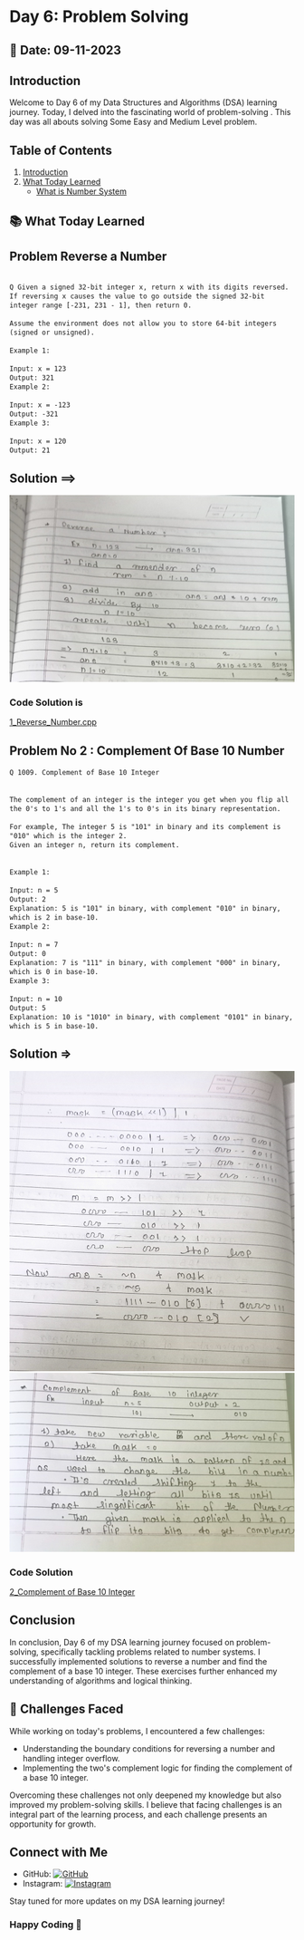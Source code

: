 # Day 6: Problem Solving

## 📅 Date: 09-11-2023

## Introduction

Welcome to Day 6 of my Data Structures and Algorithms (DSA) learning journey. Today, I delved into the fascinating world of problem-solving . This day was all abouts solving Some Easy and Medium Level problem.

## Table of Contents

1. [Introduction](#introduction)
2. [What Today Learned](#📚-what-today-learned)
   - [What is Number System](#what-is-number-sysytem)

## 📚 What Today Learned

## Problem Reverse a Number

```text

Q Given a signed 32-bit integer x, return x with its digits reversed. If reversing x causes the value to go outside the signed 32-bit integer range [-231, 231 - 1], then return 0.

Assume the environment does not allow you to store 64-bit integers (signed or unsigned).

Example 1:

Input: x = 123
Output: 321
Example 2:

Input: x = -123
Output: -321
Example 3:

Input: x = 120
Output: 21
```

## Solution ==>

![Problem 1 Logic](<Solution_Approach/1_Probem_1 Logic.jpg>)

### Code Solution is

[1_Reverse_Number.cpp](1_Reverse_Number.cpp)

## Problem No 2 : Complement Of Base 10 Number

```
Q 1009. Complement of Base 10 Integer


The complement of an integer is the integer you get when you flip all the 0's to 1's and all the 1's to 0's in its binary representation.

For example, The integer 5 is "101" in binary and its complement is "010" which is the integer 2.
Given an integer n, return its complement.


Example 1:

Input: n = 5
Output: 2
Explanation: 5 is "101" in binary, with complement "010" in binary, which is 2 in base-10.
Example 2:

Input: n = 7
Output: 0
Explanation: 7 is "111" in binary, with complement "000" in binary, which is 0 in base-10.
Example 3:

Input: n = 10
Output: 5
Explanation: 10 is "1010" in binary, with complement "0101" in binary, which is 5 in base-10.

```

## Solution =>

![Problem 2 logic](<Solution_Approach/2_problem_2_2 approach.jpg>)
![Problem 2 logic](Solution_Approach/2_problem_2.approach.jpg)

### Code Solution

[2_Complement of Base 10 Integer](2_Complement_of_Base_10_Integer.cpp)

## Conclusion

In conclusion, Day 6 of my DSA learning journey focused on problem-solving, specifically tackling problems related to number systems. I successfully implemented solutions to reverse a number and find the complement of a base 10 integer. These exercises further enhanced my understanding of algorithms and logical thinking.

## 🦾 Challenges Faced

While working on today's problems, I encountered a few challenges:

- Understanding the boundary conditions for reversing a number and handling integer overflow.
- Implementing the two's complement logic for finding the complement of a base 10 integer.

Overcoming these challenges not only deepened my knowledge but also improved my problem-solving skills. I believe that facing challenges is an integral part of the learning process, and each challenge presents an opportunity for growth.

## Connect with Me

- GitHub: [![GitHub](https://img.shields.io/badge/GitHub-CoderSwarup-blue?style=flat&logo=github)](https://github.com/CoderSwarup)
- Instagram: [![Instagram](https://img.shields.io/badge/Instagram-swarup_bhise999-pink?style=flat&logo=instagram)](https://www.instagram.com/swarup_bhise999/)

Stay tuned for more updates on my DSA learning journey!

<h3>Happy Coding 🎉</h3>
